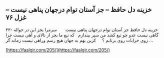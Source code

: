## خزینه دل حافظ – جز آستان توام درجهان پناهی نیست  – غزل ۷۶


۴۳- خزینه دل حافظ جز آستان توام درجهان پناهی نیست       سرمرا بجز این در حواله گاهی نیست عدو چو تیغ کشد من سپر بیندازم   که تیغ ما بجز از نالای و اهی نیست چرا زوی خرابات روی برتابم ؟     کزین بهم به جهان هیچ رسم وراهی نیست زمانه گر &#8230;

[https://faalgir.com/205/](https://faalgir.com/205/) 